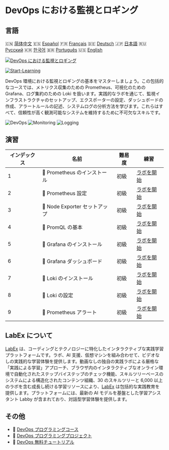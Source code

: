 # DevOps における監視とロギング

## 言語

🇨🇳 [简体中文](README_zh.md) 🇪🇸 [Español](README_es.md) 🇫🇷 [Français](README_fr.md) 🇩🇪 [Deutsch](README_de.md) 🇯🇵 [日本語](README_ja.md) 🇷🇺 [Русский](README_ru.md) 🇰🇷 [한국어](README_ko.md) 🇧🇷 [Português](README_pt.md) 🇺🇸 [English](README.md) 

[![DevOps における監視とロギング](https://cover-creator.labex.io/monitoring-and-logging-for-devops.png?lang=ja)](https://labex.io/ja/courses/monitoring-and-logging-for-devops)

[![Start-Learning](https://img.shields.io/badge/Start-Learning-whitesmoke?style=for-the-badge)](https://labex.io/ja/courses/monitoring-and-logging-for-devops)

DevOps 環境における監視とロギングの基本をマスターしましょう。この包括的なコースでは、メトリクス収集のための Prometheus、可視化のための Grafana、ログ集約のための Loki を扱います。実践的なラボを通じて、監視インフラストラクチャのセットアップ、エクスポーターの設定、ダッシュボードの作成、アラートルールの記述、システムログの分析方法を学びます。これらはすべて、信頼性が高く観測可能なシステムを維持するために不可欠なスキルです。

![DevOps](https://img.shields.io/badge/DevOps-whitesmoke?style=for-the-badge&logo=devops)
![Monitoring](https://img.shields.io/badge/Monitoring-whitesmoke?style=for-the-badge&logo=monitoring)
![Logging](https://img.shields.io/badge/Logging-whitesmoke?style=for-the-badge&logo=logging)


## 演習

|   インデックス | 名前                           | 難易度   | 練習                                                                                                                                              |
|----------------|--------------------------------|----------|---------------------------------------------------------------------------------------------------------------------------------------------------|
|              1 | 🧩  Prometheus のインストール  | 初級     | <a target='_blank' href='https://labex.io/ja/labs/docker-prometheus-installation-601811?course=monitoring-and-logging-for-devops'>ラボを開始</a>  |
|              2 | 🧩  Prometheus 設定            | 初級     | <a target='_blank' href='https://labex.io/ja/labs/docker-prometheus-configuration-601818?course=monitoring-and-logging-for-devops'>ラボを開始</a> |
|              3 | 🧩  Node Exporter セットアップ | 初級     | <a target='_blank' href='https://labex.io/ja/labs/docker-node-exporter-setup-601825?course=monitoring-and-logging-for-devops'>ラボを開始</a>      |
|              4 | 🧩  PromQL の基本              | 初級     | <a target='_blank' href='https://labex.io/ja/labs/docker-promql-basics-601827?course=monitoring-and-logging-for-devops'>ラボを開始</a>            |
|              5 | 🧩  Grafana のインストール     | 初級     | <a target='_blank' href='https://labex.io/ja/labs/docker-grafana-installation-601822?course=monitoring-and-logging-for-devops'>ラボを開始</a>     |
|              6 | 🧩  Grafana ダッシュボード     | 初級     | <a target='_blank' href='https://labex.io/ja/labs/docker-grafana-dashboards-601821?course=monitoring-and-logging-for-devops'>ラボを開始</a>       |
|              7 | 🧩  Loki のインストール        | 初級     | <a target='_blank' href='https://labex.io/ja/labs/docker-loki-installation-601824?course=monitoring-and-logging-for-devops'>ラボを開始</a>        |
|              8 | 🧩  Loki の設定                | 初級     | <a target='_blank' href='https://labex.io/ja/labs/docker-loki-configuration-601823?course=monitoring-and-logging-for-devops'>ラボを開始</a>       |
|              9 | 🧩  Prometheus アラート        | 初級     | <a target='_blank' href='https://labex.io/ja/labs/docker-prometheus-alerts-601826?course=monitoring-and-logging-for-devops'>ラボを開始</a>        |

## LabEx について

[LabEx](https://labex.io) は、コーディングとテクノロジーに特化したインタラクティブな実践学習プラットフォームです。ラボ、AI 支援、仮想マシンを組み合わせて、ビデオなしの実践的な学習体験を提供します。動画なしの独自の実践ラボによる厳格な「実践による学習」アプローチ、ブラウザ内のインタラクティブなオンライン環境で自動化されたステップバイステップのチェック機能、スキルツリーベースのシステムによる構造化されたコンテンツ組織、30 のスキルツリーと 6,000 以上のラボを含む成長し続ける学習リソースにより、[LabEx](https://labex.io) は包括的な実践教育を提供します。プラットフォームには、最新の AI モデルを基盤とした学習アシスタント Labby が含まれており、対話型学習体験を提供します。

## その他

- 🔗 [DevOps プログラミングコース](https://github.com/labex-labs/awesome-programming-courses)
- 🔗 [DevOps プログラミングプロジェクト](https://github.com/labex-labs/awesome-programming-projects)
- 🔗 [DevOps 無料チュートリアル](https://github.com/labex-labs/devops-free-tutorials)


